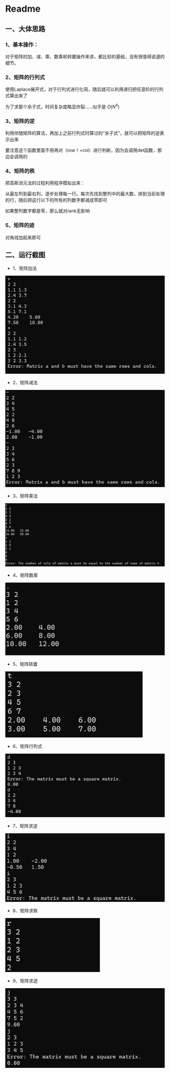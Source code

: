 # Readme

## 一、大体思路

### 1、基本操作：

对于矩阵的加、减、乘、数乘和转置操作来讲，都比较的基础，没有很值得说道的细节。

### 2、矩阵的行列式

使用Laplace展开式，对于行列式进行化简，随后就可以利用递归把任意阶的行列式算出来了

为了求那个余子式，时间复杂度略显炸裂……似乎是 $O(N^4)$

### 3、矩阵的逆

利用伴随矩阵的算法，再加上之前行列式时算过的“余子式”，就可以把矩阵的逆表示出来

要注意这个函数里面不用再对（row！=col）进行判断，因为会调用det函数，那边会调用的

### 4、矩阵的秩

把高斯消元法的过程利用程序模拟出来：

从最左列到最右列，逐步处理每一行。每次先找到整列中的最大数，排到当前处理的行，随后把这行以下的所有的列数字都减成零即可

如果整列数字都是零，那么就对rank无影响

### 5、矩阵的迹

对角线加起来即可

## 二、运行截图

- 1、矩阵加法

![add](asset/add.png)

- 2、矩阵减法

![sub](asset/sub.png)

- 3、矩阵乘法

![矩阵乘法](asset/mul.png)

- 4、矩阵数乘

![scale](asset/scale.png)

- 5、矩阵转置

![transpose](asset/transpose.png)

- 6、矩阵行列式

![det](asset/det.png)

- 7、矩阵求逆

![inv](asset/inv.png)

- 8、矩阵求秩

![rank](asset/rank.png)

- 9、矩阵求迹

![trace](asset/trace.png)